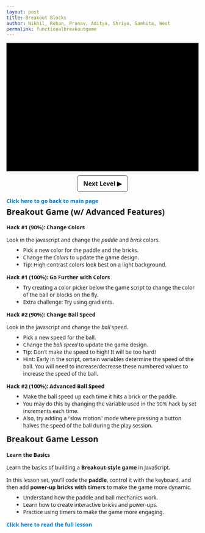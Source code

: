 ```yaml
---
layout: post 
title: Breakout Blocks
author: Nikhil, Rohan, Pranav, Aditya, Shriya, Samhita, West
permalink: functionalbreakoutgame
---
```


<style>
  canvas {
    background: #000000ff;
    display: block;
    margin: 0 auto;
    border: 1px solid #333;
  }
  h2 {
    margin-top: 5px !important;
  }
  p {
    margin-bottom: 5px !important;
  }
</style>

<canvas id="gameCanvas" width="600" height="400"></canvas>

<!-- NEW: Next Level buttons -->
<button id="nextLevelBtn" style="display:none;margin:10px auto 0;padding:10px 16px;font-family:system-ui,Arial;font-size:16px;font-weight:600;border:1px solid #222;background:#fff;cursor:pointer;border-radius:8px;display:block;max-width:600px;color:#111 !important;">
  Next Level ▶
</button>

<div id="hack1" style="max-width:600px;margin:8px auto;font-family:system-ui,Arial;">
<!-- Hack #1: 90% hack section -->
<div id="hack1-90" style="max-width:600px;margin:8px auto;font-family:system-ui,Arial;">
  <p><a href="{{site.baseurl}}/hacks" style="text-decoration:none;color:#007acc;font-weight:bold;">Click here to go back to main page</a></p>
  <h2>Breakout Game (w/ Advanced Features)</h2>
  <p><strong>Hack #1 (90%): Change Colors</strong></p>
  <p>Look in the javascript and change the <em>paddle</em> and <em>brick</em> colors.</p>
  
  <ul style="margin:8px 0 12px 20px;">
    <li>Pick a new color for the paddle and the bricks.</li>
    <li>Change the <em>Colors</em> to update the game design.</li>
    <li>Tip: High-contrast colors look best on a light background.</li>
  </ul>
</div>

<!-- Hack #1: 100% hack section -->
<div id="hack1-100" style="max-width:600px;margin:8px auto;font-family:system-ui,Arial;">
  <p><strong>Hack #1 (100%): Go Further with Colors</strong></p>
  <ul style="margin:8px 0 12px 20px;">
    <li>Try creating a color picker below the game script to change the color of the ball or blocks on the fly.</li>
    <li>Extra challenge: Try using gradients.</li>
  </ul>
</div>

<!-- Hack #2: 90% hack section -->
<div id="hack2-90" style="max-width:600px;margin:8px auto;font-family:system-ui,Arial;">
  <p><strong>Hack #2 (90%): Change Ball Speed</strong></p>
  <p>Look in the javascript and change the <em>ball</em> speed.</p>
  <ul style="margin:8px 0 12px 20px;">
    <li>Pick a new speed for the ball.</li>
    <li>Change the <em>ball speed</em> to update the game design.</li>
    <li>Tip: Don't make the speed to high! It will be too hard!</li>
    <li>Hint: Early in the script, certain variables determine the speed of the ball. You will need to increase/decrease these numbered values to increase the speed of the ball.</li>
  </ul>
</div>

<!-- Hack #2: 100% hack section -->
<div id="hack2-100" style="max-width:600px;margin:8px auto;font-family:system-ui,Arial;">
  <p><strong>Hack #2 (100%): Advanced Ball Speed</strong></p>
  <ul style="margin:8px 0 12px 20px;">
    <li>Make the ball speed up each time it hits a brick or the paddle.</li>
    <li>You may do this by changing the variable used in the 90% hack by set increments each time.</li>
    <li>Also, try adding a "slow motion" mode where pressing a button halves the speed of the ball during the play session.</li>
  </ul>
</div>

<div id="information" style="max-width:600px;margin:8px auto;font-family:system-ui,Arial;">
  <h2>Breakout Game Lesson</h2>
  <p><strong>Learn the Basics</strong></p>
  <p>Learn the basics of building a <strong>Breakout-style game</strong> in JavaScript.</p>
  <p>In this lesson set, you’ll code the <strong>paddle</strong>, control it with the keyboard, and then add <strong>power-up bricks with timers</strong> to make the game more dynamic.</p>
  <ul style="margin:8px 0 12px 20px;">
    <li>Understand how the paddle and ball mechanics work.</li>
    <li>Learn how to create interactive bricks and power-ups.</li>
    <li>Practice using timers to make the game more engaging.</li>
  </ul>
  <p><a href="{{site.baseurl}}/functionalbreakoutlesson" style="text-decoration:none;color:#007acc;font-weight:bold;">Click here to read the full lesson</a></p>
</div>

<script>
  const canvas = document.getElementById("gameCanvas");
  const ctx = canvas.getContext("2d");
  const nextLevelBtn = document.getElementById("nextLevelBtn");

  // --- Levels / pause ---
  let level = 1;
  let levelSpeedScale = 1.12; // ball speed multiplier each level
  let paused = false;

  // Paddle
  let paddleHeight = 20;
  let basePaddleWidth = 100;
  let paddleWidth = basePaddleWidth;
  let paddleX = (canvas.width - paddleWidth) / 2;

  let rightPressed = false;
  let leftPressed = false;

  // Ball
  let ballRadius = 6;
  let x = canvas.width / 2;
  let y = canvas.height - 30;
  let poweredUp = false
  let dx = 2;
  let dy = -2;

  // Score and Lives
  let score = 0;
  let lives = 2;

  // Blocks
  let brickRowCount = 4;       // CHANGED: let (so we can increase rows)
  const brickColumnCount = 6;
  const brickWidth = 75;
  const brickHeight = 20;
  const brickPadding = 10;
  const brickOffsetTop = 30;
  const brickOffsetLeft = 50;

  let bricks = [];
  const powerUpChance = 0.3; // 30% chance a brick contains a powerup

  function initBricks() {
    bricks = [];
    for (let c = 0; c < brickColumnCount; c++) {
      bricks[c] = [];
      for (let r = 0; r < brickRowCount; r++) {
        const hasPowerUp = Math.random() < powerUpChance;
        bricks[c][r] = { x: 0, y: 0, status: 1, powerUp: hasPowerUp };
      }
    }
  }
  initBricks();

  // Powerups
  let powerUps = [];
  const powerUpSize = 20;
  const powerUpFallSpeed = 1.5;

  // Active powerup state
  let activePowerUp = null;
  let powerUpTimer = 0;
  const powerUpDuration = 10000; // 10seconds

  // Input handling
  document.addEventListener("keydown", keyDownHandler);
  document.addEventListener("keyup", keyUpHandler);
  document.addEventListener("mousemove", mouseMoveHandler);

  function keyDownHandler(e) {
    if (e.key === "Right" || e.key === "ArrowRight") rightPressed = true;
    else if (e.key === "Left" || e.key === "ArrowLeft") leftPressed = true;
  }

  function keyUpHandler(e) {
    if (e.key === "Right" || e.key === "ArrowRight") rightPressed = false;
    else if (e.key === "Left" || e.key === "ArrowLeft") leftPressed = false;
  }

  function mouseMoveHandler(e) {
    let relativeX = e.clientX - canvas.offsetLeft;
    if (relativeX > 0 && relativeX < canvas.width) {
      paddleX = relativeX - paddleWidth / 2;
    }
  }

  // Collision detection
  function collisionDetection() {
    for (let c = 0; c < brickColumnCount; c++) {
      for (let r = 0; r < brickRowCount; r++) {
        let b = bricks[c][r];
        if (b.status === 1) {
          if (
            x > b.x &&
            x < b.x + brickWidth &&
            y > b.y &&
            y < b.y + brickHeight
          ) {
            dy = Math.sign(dx)*-0.1 - dy
            dx = Math.sign(dx)*0.1 + dx
            b.status = 0;

            score++;

            if (b.powerUp) {
              powerUps.push({ x: b.x + brickWidth / 2, y: b.y, active: true });
              poweredUp = true
            }
          }
        }
      }
    }
  }

  function remainingBricks() {
    let count = 0;
    for (let c = 0; c < brickColumnCount; c++) {
      for (let r = 0; r < brickRowCount; r++) {
        if (bricks[c][r].status === 1) count++;
      }
    }
    return count;
  }

  // Powerup mechanics
  function drawPowerUps() {
    for (let i = 0; i < powerUps.length; i++) {
      let p = powerUps[i];
      if (p.active) {
        // Draw colorful circle with "P"
        let gradient = ctx.createRadialGradient(
          p.x, p.y, 5, p.x, p.y, powerUpSize
        );
        gradient.addColorStop(0, "yellow");
        gradient.addColorStop(1, "red");

        ctx.beginPath();
        ctx.arc(p.x, p.y, powerUpSize / 2, 0, Math.PI * 2);
        ctx.fillStyle = gradient;
        ctx.fill();
        ctx.closePath();

        ctx.fillStyle = "black";
        ctx.font = "bold 14px Arial";
        ctx.textAlign = "center";
        ctx.textBaseline = "middle";
        ctx.fillText("P", p.x, p.y);

        // Move down
        p.y += powerUpFallSpeed;

        // Paddle catches powerup
        if (
          p.y + powerUpSize / 2 >= canvas.height - paddleHeight &&
          p.x > paddleX &&
          p.x < paddleX + paddleWidth
        ) {
          p.active = false;
          paddleWidth = basePaddleWidth + 40; // effect: enlarge paddle
          activePowerUp = "Wide Paddle";
          powerUpTimer = Date.now(); // start timer
        }

        // Missed powerup
        if (p.y > canvas.height) {
          p.active = false;
        }
      }
    }
  }

  // Draw timer bar if powerup active
  function drawPowerUpTimer() {
    if (activePowerUp) {
      let elapsed = Date.now() - powerUpTimer;
      let remaining = Math.max(0, powerUpDuration - elapsed);
      let barHeight = 100;
      let barWidth = 10;
      let fillHeight = (remaining / powerUpDuration) * barHeight;

      ctx.fillStyle = "gray";
      ctx.fillRect(canvas.width - 20, 20, barWidth, barHeight);

      ctx.fillStyle = "lime";
      ctx.fillRect(
        canvas.width - 20,
        20 + (barHeight - fillHeight),
        barWidth,
        fillHeight
      );

      ctx.strokeStyle = "black";
      ctx.strokeRect(canvas.width - 20, 20, barWidth, barHeight);

      // If timer expired
      if (remaining <= 0) {
        activePowerUp = null;
        paddleWidth = basePaddleWidth;
      }
    }
  }

  // Drawing functions
  function drawBall() {
    ctx.beginPath();
    ctx.arc(x, y, ballRadius, 0, Math.PI * 2);
    ctx.fillStyle = "rgba(0, 255, 0, 1)";
    ctx.fill();
    ctx.closePath();
  }

  function drawPaddle() {
    ctx.beginPath();
    ctx.rect(paddleX, canvas.height - paddleHeight, paddleWidth, paddleHeight);
    ctx.fillStyle = "rgb(0, 127, 0)";
    ctx.fill();
    ctx.closePath();
  }

  function drawBricks() {
    for (let c = 0; c < brickColumnCount; c++) {
      for (let r = 0; r < brickRowCount; r++) {
        if (bricks[c][r].status === 1) {
          let brickX = c * (brickWidth + brickPadding) + brickOffsetLeft;
          let brickY = r * (brickHeight + brickPadding) + brickOffsetTop;
          bricks[c][r].x = brickX;
          bricks[c][r].y = brickY;

          ctx.beginPath();
          ctx.rect(brickX, brickY, brickWidth, brickHeight);

          if (bricks[c][r].powerUp) {
            // Make powerup bricks glow yellow
            ctx.fillStyle = "gold";
            ctx.shadowColor = "orange";
            ctx.shadowBlur = 10;
          } else {
            ctx.fillStyle = "rgb(0, 255, 0)";
            ctx.shadowBlur = 0;
          }

          ctx.fill();
          ctx.closePath();
        }
      }
    }
  }

  function resetBallAndPaddle() {
    // keep direction but reset position; adjust speed to current dx/dy magnitude
    const speed = Math.hypot(dx, dy);
    x = canvas.width / 2;
    y = canvas.height - 30;
    // random upward angle between 30° and 75°
    const angle = (Math.PI / 6) + Math.random() * (Math.PI / 3);
    const sign = Math.random() < 0.5 ? -1 : 1;
    dx = sign * speed * Math.cos(angle);
    dy = -Math.abs(speed * Math.sin(angle));
    paddleX = (canvas.width - paddleWidth) / 2;

    // clear any falling powerups
    powerUps = [];
    // reset active powerup on new level
    activePowerUp = null;
    paddleWidth = basePaddleWidth;
  }

  function nextLevel() {
    // Increase difficulty: speed up ball and add a row (up to fit)
    const currentSpeed = Math.hypot(dx, dy) * levelSpeedScale;
    const theta = Math.atan2(dy, dx);
    dx = currentSpeed * Math.cos(theta);
    dy = currentSpeed * Math.sin(theta);

    level++;
    if (brickRowCount < 8) brickRowCount++; // cap to keep on-screen

    initBricks();
    resetBallAndPaddle();

    // hide button and resume
    paused = false;
    nextLevelBtn.style.display = "none";
    requestAnimationFrame(draw);
  }

  nextLevelBtn.addEventListener("click", nextLevel);

  function drawScore() {
    ctx.font = "16px Papyrus";
    ctx.fillStyle = "rgb(0, 255, 0)";
    ctx.fillText("Score: " + score, 8, 20);
  }

  function drawLives() {
    ctx.font = "16px Papyrus";
    ctx.fillStyle = "rgb(0, 255, 0)";
    ctx.fillText("Lives: " + lives, canvas.width - 65, 20);
  }


  function draw() {
    // Render current frame
    ctx.clearRect(0, 0, canvas.width, canvas.height);
    drawBricks();
    drawBall();
    drawPaddle();
    drawPowerUps();
    drawPowerUpTimer();
    drawScore();
    drawLives();
    collisionDetection();

    // If all bricks cleared, pause and show Next Level button
    if (!paused && remainingBricks() === 0) {
      paused = true;
      nextLevelBtn.style.display = "block";
      // Do not schedule next frame; freeze the scene until button press
      return;
    }

    // Ball movement
    if (x + dx > canvas.width - ballRadius || x + dx < ballRadius) dx = -dx;
    if (y + dy < ballRadius) dy = -dy;
    else if (y + dy > canvas.height - ballRadius) {
      if (x > paddleX && x < paddleX + paddleWidth) {
        dy = -dy;
      } else {
        lives--;
        if (!lives) {
          alert("GAME OVER");
          document.location.reload(); // Restart game on miss
        } else {
          x = canvas.width/2; 
          y = canvas.height - 30;
          dx = 2 * Math.sign(dx)
          dy = -2;
          paddleX = (canvas.width - paddleWidth) / 2;
        }
        
      }
    }

    if (rightPressed && paddleX < canvas.width - paddleWidth) {
      paddleX += 7;
    } else if (leftPressed && paddleX > 0) {
      paddleX -= 7;
    }

    x += dx * (activePowerUp == null? 1:2);
    y += dy * (activePowerUp == null? 1:2);

    if (!paused) requestAnimationFrame(draw);
  }

  // Start
  draw();
</script>
